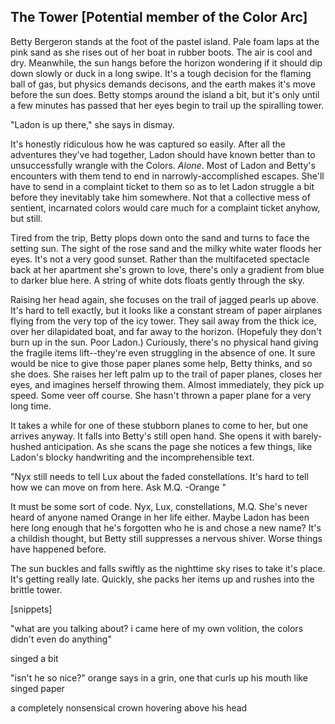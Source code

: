## The Tower [Potential member of the Color Arc]

Betty Bergeron stands at the foot of the pastel island. Pale foam laps at the pink sand as she rises out of her boat in rubber boots. The air is cool and dry. Meanwhile, the sun hangs before the horizon wondering if it should dip down slowly or duck in a long swipe. It's a tough decision for the flaming ball of gas, but physics demands decisons, and the earth makes it's move before the sun does. Betty stomps around the island a bit, but it's only until a few minutes has passed that her eyes begin to trail up the spiralling tower.

"Ladon is up there," she says in dismay.

It's honestly ridiculous how he was captured so easily. After all the adventures they've had together, Ladon should have known better than to unsuccessfully wrangle with the Colors. *Alone*. Most of Ladon and Betty's encounters with them tend to end in narrowly-accomplished escapes. She'll have to send in a complaint ticket to them so as to let Ladon struggle a bit before they inevitably take him somewhere. Not that a collective mess of sentient, incarnated colors would care much for a complaint ticket anyhow, but still.

Tired from the trip, Betty plops down onto the sand and turns to face the setting sun. The sight of the rose sand and the milky white water floods her eyes. It's not a very good sunset. Rather than the multifaceted spectacle back at her apartment she's grown to love, there's only a gradient from blue to darker blue here. A string of white dots floats gently through the sky. 

Raising her head again, she focuses on the trail of jagged pearls up above. It's hard to tell exactly, but it looks like a constant stream of paper airplanes flying from the very top of the icy tower. They sail away from the thick ice, over her dilapidated boat, and far away to the horizon. (Hopefuly they don't burn up in the sun. Poor Ladon.) Curiously, there's no physical hand giving the fragile items lift--they're even struggling in the absence of one. It sure would be nice to give those paper planes some help, Betty thinks, and so she does. She raises her left palm up to the trail of paper planes, closes her eyes, and imagines herself throwing them. Almost immediately, they pick up speed. Some veer off course. She hasn't thrown a paper plane for a very long time.

It takes a while for one of these stubborn planes to come to her, but one arrives anyway. It falls into Betty's still open hand. She opens it with barely-hushed anticipation. As she scans the page she notices a few things, like Ladon's blocky handwriting and the incomprehensible text.

"Nyx still needs to tell Lux about the faded constellations. It's hard to tell how we can move on from here. Ask M.Q. -Orange "

It must be some sort of code. Nyx, Lux, constellations, M.Q. She's never heard of anyone named Orange in her life either. Maybe Ladon has been here long enough that he's forgotten who he is and chose a new name? It's a childish thought, but Betty still suppresses a nervous shiver. Worse things have happened before.

The sun buckles and falls swiftly as the nighttime sky rises to take it's place. It's getting really late. Quickly, she packs her items up and rushes into the brittle tower.

[snippets]

"what are you talking about? i came here of my own volition, the colors didn't even do anything"

singed a bit

"isn't he so nice?" orange says in a grin, one that curls up his mouth like singed paper

a completely nonsensical crown hovering above his head
